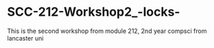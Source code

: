 # SCC-212-Workshop2_-locks-
This is the second workshop from module 212, 2nd year compsci from lancaster uni
